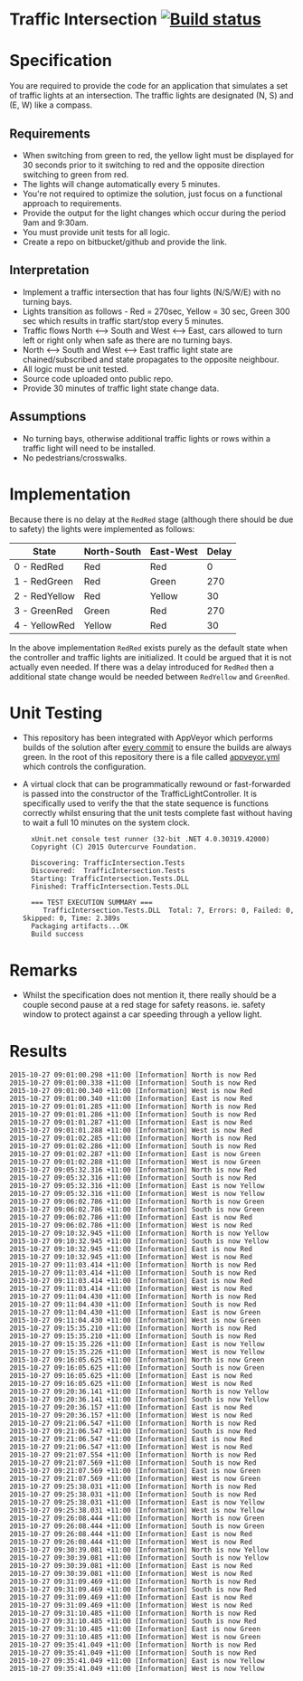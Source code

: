 # Traffic Intersection [![Build status](https://ci.appveyor.com/api/projects/status/vmwsabmeub8r14c5?svg=true)](https://ci.appveyor.com/project/ghuntley/trafficintersection)

<!--[![Play Video](https://i.imgur.com/izcC3UH.png)](https://ghuntley.wistia.com/medias/4z2sn5u49c)
-->

# Specification
You are required to provide the code for an application that simulates a set of traffic lights at
an intersection. The traffic lights are designated (N, S) and (E, W) like a compass.

## Requirements
* When switching from green to red, the yellow light must be displayed for 30 seconds prior to it switching to red and the opposite direction switching to green from red.
* The lights will change automatically every 5 minutes.
* You're not required to optimize the solution, just focus on a functional approach to requirements.
* Provide the output for the light changes which occur during the period 9am and 9:30am.
* You must provide unit tests for all logic.
* Create a repo on bitbucket/github and provide the link.

## Interpretation
* Implement a traffic intersection that has four lights (N/S/W/E) with no turning bays.
* Lights transition as follows - Red = 270sec, Yellow = 30 sec, Green 300 sec which results in traffic start/stop every 5 minutes.
* Traffic flows North <--> South and West <--> East, cars allowed to turn left or right only when safe as there are no turning bays.
* North <--> South and West <--> East traffic light state are chained/subscribed and state propagates to the opposite neighbour.
* All logic must be unit tested.
* Source code uploaded onto public repo.
* Provide 30 minutes of traffic light state change data.

## Assumptions
* No turning bays, otherwise additional traffic lights or rows within a traffic light will need to be installed.
* No pedestrians/crosswalks.

# Implementation

Because there is no delay at the `RedRed` stage (although there should be due to safety) the lights were implemented as follows:


State         | North-South | East-West | Delay
------------- | ------------|-----------|-------
0 - RedRed    | Red         | Red       | 0
1 - RedGreen  | Red         | Green     | 270
2 - RedYellow | Red         | Yellow    | 30
3 - GreenRed  | Green       | Red       | 270
4 - YellowRed | Yellow      | Red       | 30

In the above implementation `RedRed` exists purely as the default state when the controller and traffic lights are initialized. It could be argued that it is not actually even needed. If there was a delay introduced for `RedRed` then a additional state change would be needed between `RedYellow` and `GreenRed`.

# Unit Testing
* This repository has been integrated with AppVeyor which performs builds of the solution after [every commit](https://ci.appveyor.com/project/ghuntley/trafficintersection) to ensure the builds are always green. In the root of this repository there is a file called [appveyor.yml](https://github.com/ghuntley/trafficintersection/blob/master/appveyor.yml) which controls the configuration.

* A virtual clock that can be programmatically rewound or fast-forwarded is passed into the constructor of the TrafficLightController. It is specifically used to verify the that the state sequence is functions correctly whilst ensuring that the unit tests complete fast without having to wait a full 10 minutes on the system clock.

		xUnit.net console test runner (32-bit .NET 4.0.30319.42000)
		Copyright (C) 2015 Outercurve Foundation.

		Discovering: TrafficIntersection.Tests
		Discovered:  TrafficIntersection.Tests
		Starting: TrafficIntersection.Tests.DLL
		Finished: TrafficIntersection.Tests.DLL

		=== TEST EXECUTION SUMMARY ===
		   TrafficIntersection.Tests.DLL  Total: 7, Errors: 0, Failed: 0, Skipped: 0, Time: 2.389s
		Packaging artifacts...OK
		Build success

# Remarks
* Whilst the specification does not mention it, there really should be a couple second pause at a red stage for safety reasons. ie. safety window to protect against a car speeding through a yellow light.

# Results

    2015-10-27 09:01:00.298 +11:00 [Information] North is now Red
    2015-10-27 09:01:00.338 +11:00 [Information] South is now Red
    2015-10-27 09:01:00.340 +11:00 [Information] West is now Red
    2015-10-27 09:01:00.340 +11:00 [Information] East is now Red
    2015-10-27 09:01:01.285 +11:00 [Information] North is now Red
    2015-10-27 09:01:01.286 +11:00 [Information] South is now Red
    2015-10-27 09:01:01.287 +11:00 [Information] East is now Red
    2015-10-27 09:01:01.288 +11:00 [Information] West is now Red
    2015-10-27 09:01:02.285 +11:00 [Information] North is now Red
    2015-10-27 09:01:02.286 +11:00 [Information] South is now Red
    2015-10-27 09:01:02.287 +11:00 [Information] East is now Green
    2015-10-27 09:01:02.288 +11:00 [Information] West is now Green
    2015-10-27 09:05:32.316 +11:00 [Information] North is now Red
    2015-10-27 09:05:32.316 +11:00 [Information] South is now Red
    2015-10-27 09:05:32.316 +11:00 [Information] East is now Yellow
    2015-10-27 09:05:32.316 +11:00 [Information] West is now Yellow
    2015-10-27 09:06:02.786 +11:00 [Information] North is now Green
    2015-10-27 09:06:02.786 +11:00 [Information] South is now Green
    2015-10-27 09:06:02.786 +11:00 [Information] East is now Red
    2015-10-27 09:06:02.786 +11:00 [Information] West is now Red
    2015-10-27 09:10:32.945 +11:00 [Information] North is now Yellow
    2015-10-27 09:10:32.945 +11:00 [Information] South is now Yellow
    2015-10-27 09:10:32.945 +11:00 [Information] East is now Red
    2015-10-27 09:10:32.945 +11:00 [Information] West is now Red
    2015-10-27 09:11:03.414 +11:00 [Information] North is now Red
    2015-10-27 09:11:03.414 +11:00 [Information] South is now Red
    2015-10-27 09:11:03.414 +11:00 [Information] East is now Red
    2015-10-27 09:11:03.414 +11:00 [Information] West is now Red
    2015-10-27 09:11:04.430 +11:00 [Information] North is now Red
    2015-10-27 09:11:04.430 +11:00 [Information] South is now Red
    2015-10-27 09:11:04.430 +11:00 [Information] East is now Green
    2015-10-27 09:11:04.430 +11:00 [Information] West is now Green
    2015-10-27 09:15:35.210 +11:00 [Information] North is now Red
    2015-10-27 09:15:35.210 +11:00 [Information] South is now Red
    2015-10-27 09:15:35.226 +11:00 [Information] East is now Yellow
    2015-10-27 09:15:35.226 +11:00 [Information] West is now Yellow
    2015-10-27 09:16:05.625 +11:00 [Information] North is now Green
    2015-10-27 09:16:05.625 +11:00 [Information] South is now Green
    2015-10-27 09:16:05.625 +11:00 [Information] East is now Red
    2015-10-27 09:16:05.625 +11:00 [Information] West is now Red
    2015-10-27 09:20:36.141 +11:00 [Information] North is now Yellow
    2015-10-27 09:20:36.141 +11:00 [Information] South is now Yellow
    2015-10-27 09:20:36.157 +11:00 [Information] East is now Red
    2015-10-27 09:20:36.157 +11:00 [Information] West is now Red
    2015-10-27 09:21:06.547 +11:00 [Information] North is now Red
    2015-10-27 09:21:06.547 +11:00 [Information] South is now Red
    2015-10-27 09:21:06.547 +11:00 [Information] East is now Red
    2015-10-27 09:21:06.547 +11:00 [Information] West is now Red
    2015-10-27 09:21:07.554 +11:00 [Information] North is now Red
    2015-10-27 09:21:07.569 +11:00 [Information] South is now Red
    2015-10-27 09:21:07.569 +11:00 [Information] East is now Green
    2015-10-27 09:21:07.569 +11:00 [Information] West is now Green
    2015-10-27 09:25:38.031 +11:00 [Information] North is now Red
    2015-10-27 09:25:38.031 +11:00 [Information] South is now Red
    2015-10-27 09:25:38.031 +11:00 [Information] East is now Yellow
    2015-10-27 09:25:38.031 +11:00 [Information] West is now Yellow
    2015-10-27 09:26:08.444 +11:00 [Information] North is now Green
    2015-10-27 09:26:08.444 +11:00 [Information] South is now Green
    2015-10-27 09:26:08.444 +11:00 [Information] East is now Red
    2015-10-27 09:26:08.444 +11:00 [Information] West is now Red
    2015-10-27 09:30:39.081 +11:00 [Information] North is now Yellow
    2015-10-27 09:30:39.081 +11:00 [Information] South is now Yellow
    2015-10-27 09:30:39.081 +11:00 [Information] East is now Red
    2015-10-27 09:30:39.081 +11:00 [Information] West is now Red
    2015-10-27 09:31:09.469 +11:00 [Information] North is now Red
    2015-10-27 09:31:09.469 +11:00 [Information] South is now Red
    2015-10-27 09:31:09.469 +11:00 [Information] East is now Red
    2015-10-27 09:31:09.469 +11:00 [Information] West is now Red
    2015-10-27 09:31:10.485 +11:00 [Information] North is now Red
    2015-10-27 09:31:10.485 +11:00 [Information] South is now Red
    2015-10-27 09:31:10.485 +11:00 [Information] East is now Green
    2015-10-27 09:31:10.485 +11:00 [Information] West is now Green
    2015-10-27 09:35:41.049 +11:00 [Information] North is now Red
    2015-10-27 09:35:41.049 +11:00 [Information] South is now Red
    2015-10-27 09:35:41.049 +11:00 [Information] East is now Yellow
    2015-10-27 09:35:41.049 +11:00 [Information] West is now Yellow
